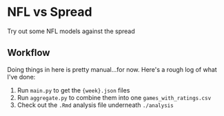 # NFL vs Spread

Try out some NFL models against the spread

## Workflow

Doing things in here is pretty manual...for now.
Here's a rough log of what I've done:

1. Run `main.py` to get the `{week}.json` files
2. Run `aggregate.py` to combine them into one `games_with_ratings.csv`
3. Check out the `.Rmd` analysis file underneath `./analysis`
